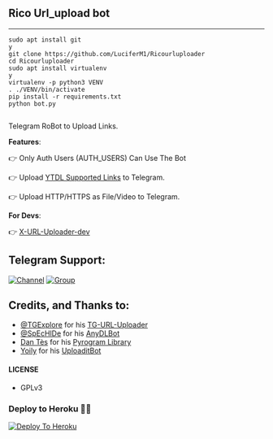 ## Rico Url_upload bot 
---
 




```
sudo apt install git
y
git clone https://github.com/LuciferM1/Ricourluploader
cd Ricourluploader
sudo apt install virtualenv
y
virtualenv -p python3 VENV
. ./VENV/bin/activate
pip install -r requirements.txt
python bot.py


```

Telegram RoBot to Upload Links.

**Features**:

👉 Only Auth Users (AUTH_USERS) Can Use The Bot

👉 Upload [YTDL Supported Links](https://ytdl-org.github.io/youtube-dl/supportedsites.html) to Telegram.

👉 Upload HTTP/HTTPS as File/Video to Telegram.

**For Devs**:

👉 [X-URL-Uploader-dev](https://github.com/LuciferM1/Ricourluploader/tree/dev)

## Telegram Support:

[![Channel](https://img.shields.io/badge/TG-Channel-30302f?style=flat&logo=telegram)](https://t.me/)
[![Group](https://img.shields.io/badge/TG-Group-30302f?style=flat&logo=telegram)](https://t.me/)

## Credits, and Thanks to:

* [@TGExplore](https://t.me/ViruZs) for his [TG-URL-Uploader](https://github.com/TGExplore/TG-URL-Uploader)
* [@SpEcHlDe](https://t.me/ThankTelegram) for his [AnyDLBot](https://telegram.dog/AnyDLBot)
* [Dan Tès](https://t.me/haskell) for his [Pyrogram Library](https://github.com/pyrogram/pyrogram)
* [Yoily](https://t.me/YoilyL) for his [UploaditBot](https://telegram.dog/UploaditBot)

#### LICENSE
- GPLv3


### Deploy to Heroku 🏃‍♂

[![Deploy To Heroku](https://www.herokucdn.com/deploy/button.svg)](https://heroku.com/deploy?template=https://github.com/LuciferM1/Ricourluploader)
